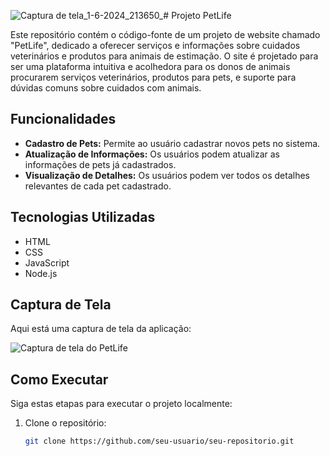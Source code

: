 ![Captura de tela_1-6-2024_213650_](https://github.com/Devcleidson/Site-PetLife/assets/114115159/1868e04e-f448-4d00-9c7d-0a15050d0393)# Projeto PetLife

Este repositório contém o código-fonte de um projeto de website chamado "PetLife", dedicado a oferecer serviços e informações sobre cuidados veterinários e produtos para animais de estimação. O site é projetado para ser uma plataforma intuitiva e acolhedora para os donos de animais procurarem serviços veterinários, produtos para pets, e suporte para dúvidas comuns sobre cuidados com animais.
## Funcionalidades

- **Cadastro de Pets:** Permite ao usuário cadastrar novos pets no sistema.
- **Atualização de Informações:** Os usuários podem atualizar as informações de pets já cadastrados.
- **Visualização de Detalhes:** Os usuários podem ver todos os detalhes relevantes de cada pet cadastrado.

## Tecnologias Utilizadas

- HTML
- CSS
- JavaScript
- Node.js

## Captura de Tela

Aqui está uma captura de tela da aplicação:

![Captura de tela do PetLife](images/screenshot.png)

## Como Executar

Siga estas etapas para executar o projeto localmente:

1. Clone o repositório:
   ```bash
   git clone https://github.com/seu-usuario/seu-repositorio.git
